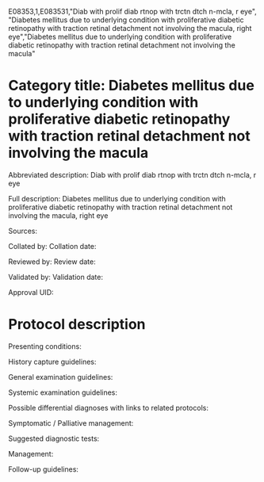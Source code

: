 E08353,1,E083531,"Diab with prolif diab rtnop with trctn dtch n-mcla, r eye", "Diabetes mellitus due to underlying condition with proliferative diabetic retinopathy with traction retinal detachment not involving the macula, right eye","Diabetes mellitus due to underlying condition with proliferative diabetic retinopathy with traction retinal detachment not involving the macula"
# Category title: Diabetes mellitus due to underlying condition with proliferative diabetic retinopathy with traction retinal detachment not involving the macula

Abbreviated description: Diab with prolif diab rtnop with trctn dtch n-mcla, r eye

Full description: Diabetes mellitus due to underlying condition with proliferative diabetic retinopathy with traction retinal detachment not involving the macula, right eye

Sources:

Collated by:
Collation date:

Reviewed by:
Review date:

Validated by:
Validation date:

Approval UID:

# Protocol description

Presenting conditions:

History capture guidelines:

General examination guidelines:

Systemic examination guidelines:

Possible differential diagnoses with links to related protocols:

Symptomatic / Palliative management:

Suggested diagnostic tests:

Management:

Follow-up guidelines:
